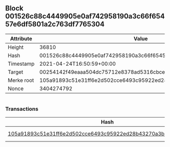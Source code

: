 ## Block 001526c88c4449905e0af742958190a3c66f65457e6df5801a2c763df7765304

Attribute | Value
--- | ---
Height | 36810
Hash | 001526c88c4449905e0af742958190a3c66f65457e6df5801a2c763df7765304
Timestamp | 2021-04-24T16:50:59+00:00
Target | 00254142f49eaaa504dc75712e8378ad5316cbcead634704b3734b6271167cc4
Merke root | 105a91893c51e31ff6e2d502cce6493c95922ed28b43270a3b16f48f94c39e63
Nonce | 3404274792

```

```

### Transactions

Hash | Amount
--- | ---
[105a91893c51e31ff6e2d502cce6493c95922ed28b43270a3b16f48f94c39e63](105a91893c51e31ff6e2d502cce6493c95922ed28b43270a3b16f48f94c39e63.md) | 10.00000000 SKEPTI 
